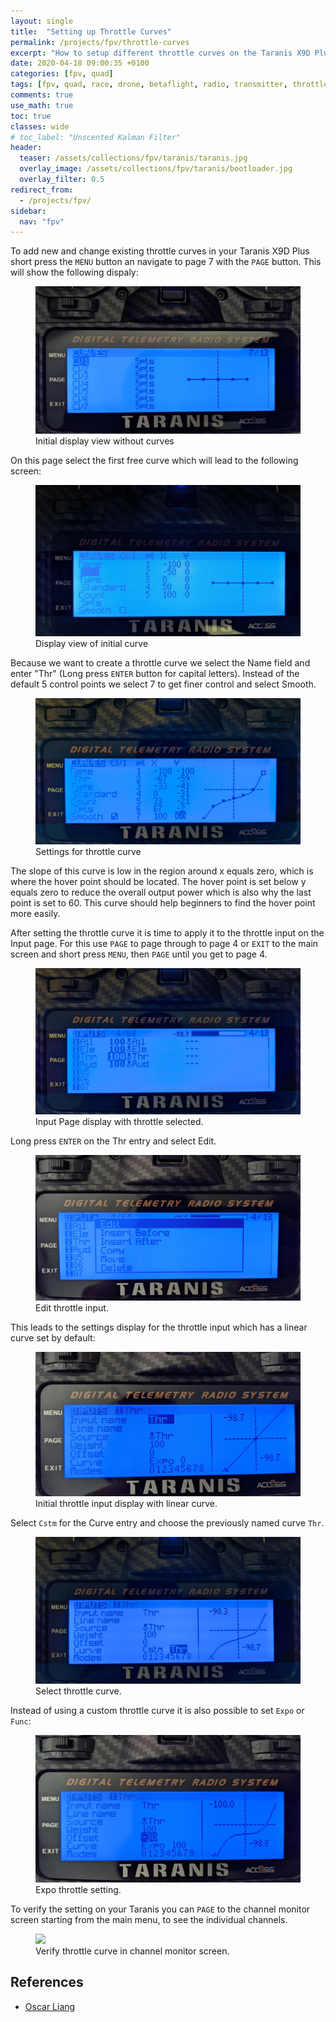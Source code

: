```yaml
---
layout: single
title:  "Setting up Throttle Curves"
permalink: /projects/fpv/throttle-curves
excerpt: "How to setup different throttle curves on the Taranis X9D Plus SE 2019."
date: 2020-04-18 09:00:35 +0100
categories: [fpv, quad]
tags: [fpv, quad, race, drone, betaflight, radio, transmitter, throttle, curve, taranis]
comments: true
use_math: true
toc: true
classes: wide
# toc_label: "Unscented Kalman Filter"
header:
  teaser: /assets/collections/fpv/taranis/taranis.jpg
  overlay_image: /assets/collections/fpv/taranis/bootloader.jpg
  overlay_filter: 0.5
redirect_from:
  - /projects/fpv/
sidebar:
  nav: "fpv"
---
```



To add new and change existing throttle curves in your Taranis X9D Plus short press the `MENU` button an navigate
to page 7 with the `PAGE` button. This will show the following dispaly:

<figure>
    <a href="/assets/collections/fpv/throttle-curve/01-no-curves.jpg"><img src="/assets/collections/fpv/throttle-curve/01-no-curves.jpg"></a>
    <figcaption>Initial display view without curves</figcaption>
</figure>

On this page select the first free curve which will lead to the following screen:

<figure>
    <a href="/assets/collections/fpv/throttle-curve/02-initial-curve-settings.jpg"><img src="/assets/collections/fpv/throttle-curve/02-initial-curve-settings.jpg"></a>
    <figcaption>Display view of initial curve</figcaption>
</figure>

Because we want to create a throttle curve we select the Name field and enter "Thr" (Long press `ENTER` button for capital letters). Instead of the default 5 control points we select 7 to get finer control and select Smooth. 

<figure>
    <a href="/assets/collections/fpv/throttle-curve/03-thr-settings.jpg"><img src="/assets/collections/fpv/throttle-curve/03-thr-settings.jpg"></a>
    <figcaption>Settings for throttle curve</figcaption>
</figure>

The slope of this curve is low in the region around x equals zero, which is where the hover point should be located. 
The hover point is set below y equals zero to reduce the overall output power which is also why the last point is set
to 60. This curve should help beginners to find the hover point more easily.


After setting the throttle curve it is time to apply it to the throttle input on the Input page. For this use `PAGE` to page through to page 4 or `EXIT` to the main screen and short press `MENU`, then `PAGE` until you get to page 4.

<figure>
    <a href="/assets/collections/fpv/throttle-curve/04-inputs.jpg"><img src="/assets/collections/fpv/throttle-curve/04-inputs.jpg"></a>
    <figcaption>Input Page display with throttle selected.</figcaption>
</figure>

Long press `ENTER` on the Thr entry and select Edit.  

<figure>
    <a href="/assets/collections/fpv/throttle-curve/05-edit-throttle-input.jpg"><img src="/assets/collections/fpv/throttle-curve/05-edit-throttle-input.jpg"></a>
    <figcaption>Edit throttle input.</figcaption>
</figure>

This leads to the settings display for the throttle input which has a linear curve set by default:


<figure>
    <a href="/assets/collections/fpv/throttle-curve/06-initial-thr-input.jpg"><img src="/assets/collections/fpv/throttle-curve/06-initial-thr-input.jpg"></a>
    <figcaption>Initial throttle input display with linear curve.</figcaption>
</figure>

Select `Cstm` for the Curve entry and choose the previously named curve `Thr`. 

<figure>
    <a href="/assets/collections/fpv/throttle-curve/07-select-throttle-curve.jpg"><img src="/assets/collections/fpv/throttle-curve/07-select-throttle-curve.jpg"></a>
    <figcaption>Select throttle curve.</figcaption>
</figure>

Instead of using a custom throttle curve it is also possible to set `Expo` or `Func`:

<figure>
    <a href="/assets/collections/fpv/throttle-curve/08-expo-throttle-setting.jpg"><img src="/assets/collections/fpv/throttle-curve/08-expo-throttle-setting.jpg"></a>
    <figcaption>Expo throttle setting.</figcaption>
</figure>

To verify the setting on your Taranis you can `PAGE` to the channel monitor screen starting from the main menu, 
to see the individual channels.

<figure>
    <a href="/assets/collections/fpv/09-throttle-curve/channel-monitor.jpg"><img src="/assets/collections/fpv/09-throttle-curve/channel-monitor.jpg"></a>
    <figcaption>Verify throttle curve in channel monitor screen.</figcaption>
</figure>

## References

- [Oscar Liang](https://oscarliang.com/throttle-curve/)
